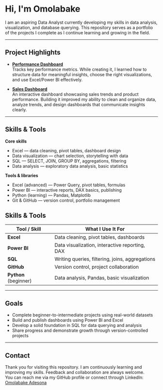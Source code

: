 # Hi, I'm Omolabake

I am an aspiring Data Analyst currently developing my skills in data analysis, visualization, and database querying. This repository serves as a portfolio of the projects I complete as I continue learning and growing in the field.

---

## Project Highlights

- **[Performance Dashboard](https://github.com/adesonaomolabake09-svg/performance-dashboard)**  
  Tracks key performance metrics. While creating it, I learned how to structure data for meaningful insights, choose the right visualizations, and use Excel/Power BI effectively.

- **[Sales Dashboard](https://github.com/adesonaomolabake09-svg/sales-dashboard)**  
  An interactive dashboard showcasing sales trends and product performance. Building it improved my ability to clean and organize data, analyze trends, and design dashboards that communicate insights clearly.

---

## Skills & Tools

**Core skills**
- Excel — data cleaning, pivot tables, dashboard design
- Data visualization — chart selection, storytelling with data
- SQL — SELECT, JOIN, GROUP BY, aggregations, filtering
- Data analysis — exploratory data analysis, basic statistics

**Tools & libraries**
- Excel (advanced) — Power Query, pivot tables, formulas
- Power BI — interactive reports, DAX basics, publishing
- Python (learning) — Pandas, Matplotlib
- Git & GitHub — version control, portfolio management


## Skills & Tools

| Tool / Skill   | What I Use It For |
|----------------|--------------------|
| **Excel**      | Data cleaning, pivot tables, dashboards |
| **Power BI**   | Data visualization, interactive reporting, DAX |
| **SQL**        | Writing queries, filtering, joins, aggregations |
| **GitHub**     | Version control, project collaboration |
| **Python** (beginner) | Data analysis, Pandas, basic visualization | 

---

## Goals

- Complete beginner-to-intermediate projects using real-world datasets  
- Build and publish dashboards using Power BI and Excel  
- Develop a solid foundation in SQL for data querying and analysis  
- Share progress and demonstrate growth through version-controlled projects  

---

## Contact

Thank you for visiting this repository. I am continuously learning and improving my skills. Feedback and collaboration are always welcome.  
You can reach me via my GitHub profile or connect through LinkedIn: [Omolabake Adesona](https://www.linkedin.com/in/omolabake-adesona)
